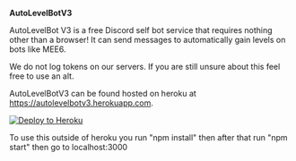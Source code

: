 **AutoLevelBotV3**

AutoLevelBot V3 is a free Discord self bot service that requires nothing other than a browser!
It can send messages to automatically gain levels on bots like MEE6.

We do not log tokens on our servers. If you are still unsure about this feel free to use an alt.

AutoLevelBotV3 can be found hosted on heroku at https://autolevelbotv3.herokuapp.com.

[![Deploy to Heroku](https://www.herokucdn.com/deploy/button.svg)](https://heroku.com/deploy?template=https://github.com/MasonTheCreeper/AutoLevelBotV3)

To use this outside of heroku you run "npm install" then after that run "npm start" then go to localhost:3000